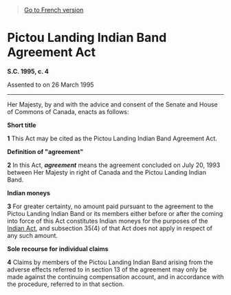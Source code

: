 > [Go to French version](/fr/Lois/Lois%20du%20Canada/1995/ch.%204.md)

# Pictou Landing Indian Band Agreement Act

**S.C. 1995, c. 4**


Assented to on 26 March 1995

----------



Her Majesty, by and with the advice and consent of the Senate and House of Commons of Canada, enacts as follows:






**Short title**

**1** This Act may be cited as the Pictou Landing Indian Band Agreement Act.




**Definition of "agreement"**

**2** In this Act, ***agreement*** means the agreement concluded on July 20, 1993 between Her Majesty in right of Canada and the Pictou Landing Indian Band.




**Indian moneys**

**3** For greater certainty, no amount paid pursuant to the agreement to the Pictou Landing Indian Band or its members either before or after the coming into force of this Act constitutes Indian moneys for the purposes of the [Indian Act](/en/Acts/Revised%20Statutes%20of%20Canada/I/I-5.md), and subsection 35(4) of that Act does not apply in respect of any such amount.




**Sole recourse for individual claims**

**4** Claims by members of the Pictou Landing Indian Band arising from the adverse effects referred to in section 13 of the agreement may only be made against the continuing compensation account, and in accordance with the procedure, referred to in that section.


